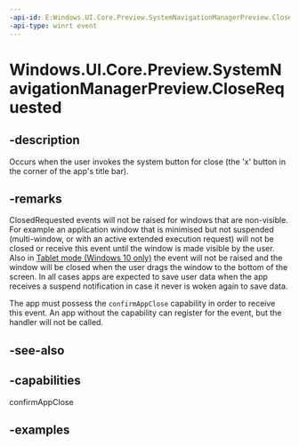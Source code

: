 ```yaml
---
-api-id: E:Windows.UI.Core.Preview.SystemNavigationManagerPreview.CloseRequested
-api-type: winrt event
---
```


<!-- Event syntax.
public event EventHandler CloseRequested<SystemNavigationCloseRequestedPreviewEventArgs>
-->

# Windows.UI.Core.Preview.SystemNavigationManagerPreview.CloseRequested

## -description

Occurs when the user invokes the system button for close (the 'x' button in the corner of the app's title bar).

## -remarks
ClosedRequested events will not be raised for windows that are non-visible. For example an application window that is minimised but not suspended (multi-window, or with an active extended execution request) will not be closed or receive this event until the window is made visible by the user. Also in [Tablet mode (Windows 10 only)](/windows-hardware/design/device-experiences/continuum) the event will not be raised and the window will be closed when the user drags the window to the bottom of the screen. In all cases apps are expected to save user data when the app receives a suspend notification in case it never is woken again to save data.

The app must possess the  `confirmAppClose` capability in order to receive this event. An app without the capability can register for the event, but the handler will not be called.

## -see-also

## -capabilities
confirmAppClose

## -examples

